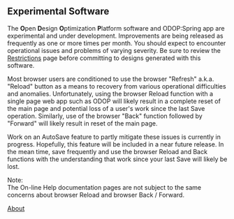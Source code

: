 ## Experimental Software

The **O**pen **D**esign **O**ptimization **P**latform software 
and ODOP:Spring app are experimental and under development. 
Improvements are being released as frequently as one or more times per month. 
You should expect to encounter operational issues and problems of varying severity.
Be sure to review the [Restrictions](Legal/Restrictions) page before committing to designs generated with this software.

Most browser users are conditioned to use the browser "Refresh" a.k.a. "Reload" button 
as a means to recovery from various operational difficulties and anomalies. 
Unfortunately, 
using the browser Reload function with a single page web app such as ODOP will likely result in a complete reset of the main page 
and potential loss of a user's work since the last Save operation. 
Similarly, use of the browser "Back" function followed by "Forward" will likely result in reset of the main page.   

Work on an AutoSave feature to partly mitigate these issues is currently in progress. 
Hopefully, this feature will be included in a near future release. 
In the mean time, 
save frequently and use the browser Reload and Back functions with the understanding that 
work since your last Save will likely be lost.   

Note:   
The On-line Help documentation pages are not subject to the same concerns about browser Reload and browser Back / Forward.

[About](./)
